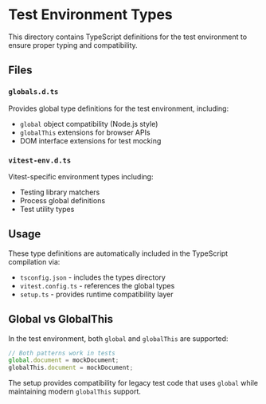 # Test Environment Types

This directory contains TypeScript definitions for the test environment to ensure proper typing and compatibility.

## Files

### `globals.d.ts`

Provides global type definitions for the test environment, including:

- `global` object compatibility (Node.js style)
- `globalThis` extensions for browser APIs
- DOM interface extensions for test mocking

### `vitest-env.d.ts`

Vitest-specific environment types including:

- Testing library matchers
- Process global definitions
- Test utility types

## Usage

These type definitions are automatically included in the TypeScript compilation via:

- `tsconfig.json` - includes the types directory
- `vitest.config.ts` - references the global types
- `setup.ts` - provides runtime compatibility layer

## Global vs GlobalThis

In the test environment, both `global` and `globalThis` are supported:

```typescript
// Both patterns work in tests
global.document = mockDocument;
globalThis.document = mockDocument;
```

The setup provides compatibility for legacy test code that uses `global` while maintaining modern `globalThis` support.
